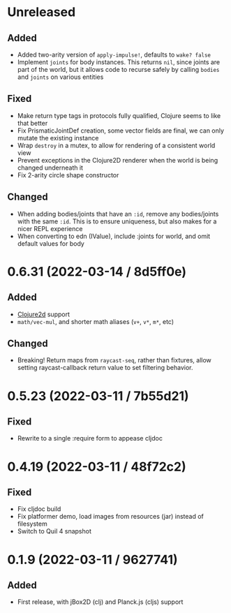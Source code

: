 # Unreleased

## Added

- Added two-arity version of `apply-impulse!`, defaults to `wake? false`
- Implement `joints` for body instances. This returns `nil`, since joints are
  part of the world, but it allows code to recurse safely by calling `bodies`
  and `joints` on various entities

## Fixed

- Make return type tags in protocols fully qualified, Clojure seems to like that
  better
- Fix PrismaticJointDef creation, some vector fields are final, we can only
  mutate the existing instance
- Wrap `destroy` in a mutex, to allow for rendering of a consistent world view
- Prevent exceptions in the Clojure2D renderer when the world is being changed
  underneath it
- Fix 2-arity circle shape constructor

## Changed

- When adding bodies/joints that have an `:id`, remove any bodies/joints with
  the same `:id`. This is to ensure uniqueness, but also makes for a nicer REPL
  experience
- When converting to edn (IValue), include :joints for world, and omit default
  values for body

# 0.6.31 (2022-03-14 / 8d5ff0e)

## Added

- [Clojure2d](https://github.com/Clojure2D/clojure2d) support
- `math/vec-mul`, and shorter math aliases (`v+`, `v*`, `m*`, etc)

## Changed

- Breaking! Return maps from `raycast-seq`, rather than fixtures, allow setting
  raycast-callback return value to set filtering behavior.

# 0.5.23 (2022-03-11 / 7b55d21)

## Fixed

- Rewrite to a single :require form to appease cljdoc

# 0.4.19 (2022-03-11 / 48f72c2)

## Fixed

- Fix cljdoc build
- Fix platformer demo, load images from resources (jar) instead of filesystem
- Switch to Quil 4 snapshot

# 0.1.9 (2022-03-11 / 9627741)

## Added

- First release, with jBox2D (clj) and Planck.js (cljs) support
